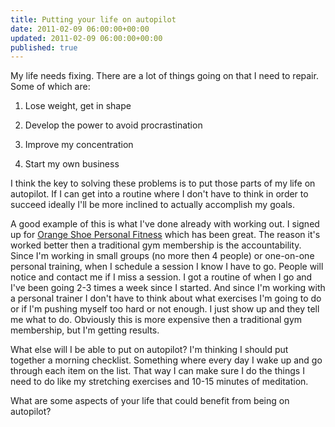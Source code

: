 ```yaml
---
title: Putting your life on autopilot
date: 2011-02-09 06:00:00+00:00
updated: 2011-02-09 06:00:00+00:00
published: true
---
```


My life needs fixing.  There are a lot of things going on that I need to repair.  Some of which are:

1. Lose weight, get in shape

2. Develop the power to avoid procrastination

3. Improve my concentration

4. Start my own business

I think the key to solving these problems is to put those parts of my life on autopilot.  If I can get into a routine where I don't have to think in order to succeed ideally I'll be more inclined to actually accomplish my goals.

A good example of this is what I've done already with working out.  I signed up for [Orange Shoe Personal Fitness](http://orangeshoe.com/) which has been great.  The reason it's worked better then a traditional gym membership is the accountability.  Since I'm working in small groups (no more then 4 people) or one-on-one personal training, when I schedule a session I know I have to go.  People will notice and contact me if I miss a session.  I got a routine of when I go and I've been going 2-3 times a week since I started.  And since I'm working with a personal trainer I don't have to think about what exercises I'm going to do or if I'm pushing myself too hard or not enough.  I just show up and they tell me what to do.  Obviously this is more expensive then a traditional gym membership, but I'm getting results.

What else will I be able to put on autopilot?  I'm thinking I should put together a morning checklist.  Something where every day I wake up and go through each item on the list.  That way I can make sure I do the things I need to do like my stretching exercises and 10-15 minutes of meditation.

What are some aspects of your life that could benefit from being on autopilot?

